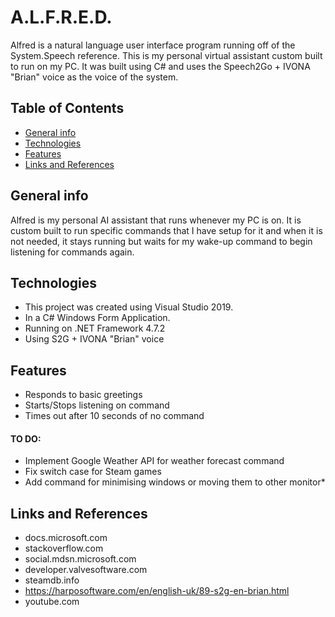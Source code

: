 # A.L.F.R.E.D.

Alfred is a natural language user interface program running off of the System.Speech reference. This is my personal virtual assistant custom built to run on my PC. 
It was built using C# and uses the Speech2Go + IVONA "Brian" voice as the voice of the system. 

## Table of Contents
* [General info](#general-info)
* [Technologies](#technologies)
* [Features](#features)
* [Links and References](#links-and-references)


## General info
Alfred is my personal AI assistant that runs whenever my PC is on. It is custom built to run specific commands that I have setup for it and when it is not needed, it stays running
but waits for my wake-up command to begin listening for commands again.

## Technologies
* This project was created using Visual Studio 2019.
* In a C# Windows Form Application.
* Running on .NET Framework 4.7.2
* Using S2G + IVONA "Brian" voice

## Features
* Responds to basic greetings
* Starts/Stops listening on command
* Times out after 10 seconds of no command

#### TO DO:
* Implement Google Weather API for weather forecast command
* Fix switch case for Steam games 
* Add command for minimising windows or moving them to other monitor* 

## Links and References
* docs.microsoft.com
* stackoverflow.com
* social.mdsn.microsoft.com
* developer.valvesoftware.com
* steamdb.info
* https://harposoftware.com/en/english-uk/89-s2g-en-brian.html
* youtube.com
